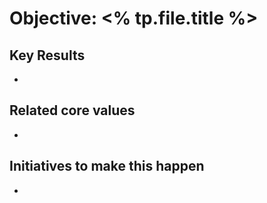 # Objective: <% tp.file.title %>

## Key Results

- 


## Related core values

- 

## Initiatives to make this happen

- 